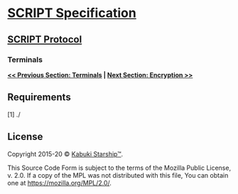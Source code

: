 # [SCRIPT Specification](../)

## [SCRIPT Protocol](./)

### Terminals

**[<< Previous Section: Terminals](./terminals) | [Next Section: Encryption >>](./encryption)**

## Requirements

[1] ./

## License

Copyright 2015-20 © [Kabuki Starship™](https://kabukistarship.com).

This Source Code Form is subject to the terms of the Mozilla Public License, v. 2.0. If a copy of the MPL was not distributed with this file, You can obtain one at <https://mozilla.org/MPL/2.0/>.
